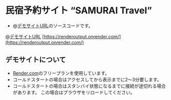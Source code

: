 # 民宿予約サイト “SAMURAI Travel”

* @[デモサイトURL](https://renderoutput.onrender.com/)のソースコードです。

@[デモサイトURL](https://renderoutput.onrender.com/)
[https://renderoutput.onrender.com/](https://renderoutput.onrender.com/)



## デモサイトについて
* [Render.com](https://render.com/)のフリープランを使用しています。
* コールドスタートの場合はアクセスしてから表示までに2～3分要します。
* コールドスタートの場合はスタンバイ状態になるまでに接続が途切れる場合があります。
この場合はブラウザをリロードしてください。




